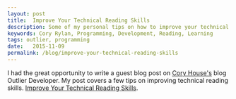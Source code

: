 ```yaml
---
layout: post
title:  Improve Your Technical Reading Skills
description: Some of my personal tips on how to improve your technical reading skills as a Software Engineer
keywords: Cory Rylan, Programming, Development, Reading, Learning
tags: outlier, programming
date:   2015-11-09
permalink: /blog/improve-your-technical-reading-skills
---
```


I had the great opportunity to write a guest blog post on <a href="https://twitter.com/housecor" target="_blank">Cory House's</a> blog Outlier Developer. My post covers a few tips 
on improving technical reading skills. <a href="http://www.outlierdeveloper.com/improve-your-technical-reading-skills/" target="_blank">Improve Your Technical Reading Skills</a>.

<!--<div class="post-content">
        <blockquote>
            <p><a href="http://i1.wp.com/www.outlierdeveloper.com/wp-content/uploads/2015/09/Cory_Rylan.jpg"><img class="alignleft size-full wp-image-18822" src="http://i1.wp.com/www.outlierdeveloper.com/wp-content/uploads/2015/09/Cory_Rylan.jpg?resize=150%2C150" alt="Cory_Rylan" width="150" height="150"></a></p>
            <p>My name is Cory Rylan. I am an aspiring Software Craftsman and specialize in front end web development. I currently blog at <a href="http://coryrylan.com">coryrylan.com</a>. I’m also on Twitter <a title="Cory Rylan on Twitter" href="https://twitter.com/SplinterCode" target="_blank">@splintercode</a> and <a href="https://github.com/splintercode">GitHub</a>.</p>
        </blockquote>
        <p>Over the past few of years I have read a lot on programming and other technical topics.&nbsp;Some of the books have been very in depth with lots of detailed code examples. It’s easy to say you read a technical book&nbsp;on a given topic. It’s harder to say you understand and retained what you have read.</p>
        <p><a href="http://i1.wp.com/www.outlierdeveloper.com/wp-content/uploads/2015/09/technical-reading.gif"><img class="alignnone size-medium wp-image-18813" src="http://i1.wp.com/www.outlierdeveloper.com/wp-content/uploads/2015/09/technical-reading.gif?resize=340%2C208" alt="technical-reading" width="340" height="208"></a></p>
        <p>I found myself trying to read as many books as I could and not truly comprehending the topic I was reading.&nbsp;So over the past year or two I have found a couple of tips that have helped me slow down and become more productive&nbsp;when reading technical/programming books.</p>
        <h2>Tabs, lots of tabs.</h2>
        <p>No I’m not talking about browser tabs. When I read any technical book I use page tabs and mark pages that&nbsp;have content that resonates with me or I find to be very useful.</p>
        <p>I recently read the <a href="https://github.com/getify/You-Dont-Know-JS" target="_blank">“You don’t know JS”</a> book series by <a href="https://twitter.com/getify" target="_blank">Kyle Simpson</a>.&nbsp;These books are fantastically detailed and are great if you want to learn the intricacies of JavaScript.&nbsp;But that’s where I trip up. There is so much information and detail that it’s hard to remember it all. I use tabs of&nbsp;varying colors to mark pages that may have information I feel like is very important&nbsp;or is something that I am likely to come back to.</p>
        <p><a href="http://i2.wp.com/www.outlierdeveloper.com/wp-content/uploads/2015/09/reading-tabs.jpg"><img class="alignnone size-medium wp-image-18812" src="http://i2.wp.com/www.outlierdeveloper.com/wp-content/uploads/2015/09/reading-tabs.jpg?resize=340%2C209" alt="reading-tabs" width="340" height="209"></a></p>
        <p>My color system is simple. Red tabs are warnings of things that could&nbsp;trip me up while programming (I’m looking at you JavaScript). Purple are conceptual ideas that I feel are really useful or valuable. Green and yellow I use interchangeably&nbsp;to mark helpful tips I don’t want to forget. I commonly find myself referencing these books over and over and the tabs really help make&nbsp;it easier to find the information I need.</p>
        <p>You can use any color system, this is just the one that has helped me. Any type of page&nbsp;tabs will work. I use something similar to <a href="http://www.amazon.com/Post--Assorted-Colors-Dispensers-683-VAD1/dp/B000MK4RAM/ref=sr_1_2" target="_blank">this</a>.&nbsp;Also it is important to have these things everywhere! I keep a set in my personal desk, work desk, and my backpack. I can&nbsp;always mark things down no matter what I am reading.</p>
        <h2>Read it twice.</h2>
        <p>Another great tip that has gone a long way is to read each chapter twice before moving on to the next chapter.&nbsp;I first heard about this when reading Dale Carnegie’s <a href="http://www.amazon.com/How-Win-Friends-Influence-People/dp/0671027034" target="_blank">How to Win Friends &amp; Influence People</a>.&nbsp;This is great advice. This forced me to slow down and understand the concepts that I am reading. I can’t even think of how many times I&nbsp;have re-read a chapter and realized I missed a subtle detail or technical tidbit that was important. It may take me&nbsp;twice as long to read a book but I get far more information out of it.</p>
        <h2>Make it a habit.</h2>
        <p>Making reading a habit can be difficult. When it comes to technical books going long periods of time without reading can really&nbsp;trip up your learning. Only reading a few pages every few days or once a week makes it hard to remember&nbsp;what the topic or context was the last time you read it. It’s similar to not seeing code you wrote in over a week.</p>
        <p>Make it a habit to read every morning or night. Even if it’s for only 10 minutes. It’s a lot easier to remember what you read for 10 minutes&nbsp;last night than what you read for 30 minutes a week ago. This was one of my greatest struggles but I can assure you that&nbsp;it really does make a difference.</p>
        <h2>Use a bookshelf.</h2>
        <p>In <a href="https://twitter.com/housecor" target="_blank">Cory House’s</a> Pluralsight course&nbsp;<a href="http://www.pluralsight.com/courses/career-reboot-for-developer-mind" target="_blank">Becoming an Outlier: Reprogramming the Developer Mind</a>&nbsp;he suggests having a bookshelf at work. Having a bookshelf with your programming books can&nbsp;help serve as a positive reminder of the topics you have learned. People can see topics you know or are interested in, which can&nbsp;help start conversations between developers. Making your skills more visible to other developers can&nbsp;make you more valuable to a team. This can also help identify what topics would be most valuable for you to read up on.</p>
        <h2>Conclusion</h2>
        <p>These are just a few of the things I have tried that have really helped me become better at reading programming and technical&nbsp;books over the past year. I’d love to hear other peoples ideas and advice on this topic in the comments!</p>
    </div>-->